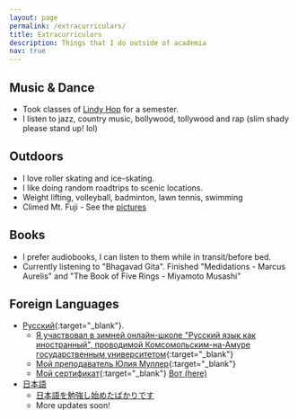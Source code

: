 ```yaml
---
layout: page
permalink: /extracurriculars/
title: Extracurriculars
description: Things that I do outside of academia
nav: true
---
```

## Music & Dance
- Took classes of [Lindy Hop](https://en.wikipedia.org/wiki/Lindy_Hop) for a semester.
- I listen to jazz, country music, bollywood, tollywood and rap (slim shady please stand up! lol)

## Outdoors
- I love roller skating and ice-skating.
- I like doing random roadtrips to scenic locations.
- Weight lifting, volleyball, badminton, lawn tennis, swimming
- Climed Mt. Fuji - See the [pictures](/news/announcement_17/)

## Books
- I prefer audiobooks, I can listen to them while in transit/before bed.
- Currently listening to "Bhagavad Gita". Finished "Medidations - Marcus Aurelis" and  "The Book of Five Rings -  Miyamoto Musashi"

## Foreign Languages
- [Русский](https://en.wikipedia.org/wiki/Russian_language){:target="_blank"}. 
    - [Я участвовал в зимней онлайн-школе "Русский язык как иностранный", проводимой Комсомольским-на-Амуре государственным университетом](https://translate.yandex.com/?lang=en-ru&text=I%20participated%20in%20the%20online%20winter%20school%20%22Russian%20As%20a%20Foreign%20Language%22%20held%20by%20Komsomolsk-Na-Amur%20State%20University){:target="_blank"}
    - [Мой преподаватель Юлия Муллер](https://translate.yandex.com/?lang=ru-en&text=%D0%9C%D0%BE%D0%B9%20%D0%BF%D1%80%D0%B5%D0%BF%D0%BE%D0%B4%D0%B0%D0%B2%D0%B0%D1%82%D0%B5%D0%BB%D1%8C%20%D0%AE%D0%BB%D0%B8%D1%8F%20%D0%9C%D1%83%D0%BB%D0%BB%D0%B5%D1%80){:target="_blank"}
    - [Мой сертификат](https://translate.yandex.com/?lang=ru-en&text=%D0%9C%D0%BE%D0%B9%20%D1%81%D0%B5%D1%80%D1%82%D0%B8%D1%84%D0%B8%D0%BA%D0%B0%D1%82){:target="_blank"} [Вот (here)](/assets/pdf/russian.pdf)
- [日本語](https://en.wikipedia.org/wiki/Japanese_language)
    - [日本語を勉強し始めたばかりです](https://translate.google.co.jp/?hl=en&sl=ja&tl=en&text=%E6%97%A5%E6%9C%AC%E8%AA%9E%E3%82%92%E5%8B%89%E5%BC%B7%E3%81%97%E5%A7%8B%E3%82%81%E3%81%9F%E3%81%B0%E3%81%8B%E3%82%8A%E3%81%A7%E3%81%99&op=translate)
    - More updates soon!